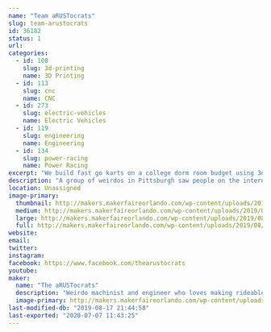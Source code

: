 ```yaml
---
name: "Team aRUSTocrats"
slug: team-arustocrats
id: 36182
status: 1
url: 
categories:
  - id: 108
    slug: 3d-printing
    name: 3D Printing
  - id: 113
    slug: cnc
    name: CNC
  - id: 273
    slug: electric-vehicles
    name: Electric Vehicles
  - id: 119
    slug: engineering
    name: Engineering
  - id: 134
    slug: power-racing
    name: Power Racing
excerpt: "We build fast go karts on a college dorm room budget using 3dprinting, spare parts, and found materials."
description: "A group of weirdos in Pittsburgh saw people on the internet racing undersized, extremely uncomfortable, and questionably-safe go karts and we said: \"Sounds like a great idea!\". Since 2014, The aRUSTocrats (Aristocrats from the RUST belt) have been building go karts to enter in the Power Racing Series. We've built the Batmobile (2014), the sCOOL Bus (2015), and the RAMbulance (2017-present) and have won both race weekend and season trophies."
location: Unassigned
image-primary:
  thumbnail: http://makers.makerfaireorlando.com/wp-content/uploads/2019/08/thearustocrats-150x150.jpg
  medium: http://makers.makerfaireorlando.com/wp-content/uploads/2019/08/thearustocrats-300x169.jpg
  large: http://makers.makerfaireorlando.com/wp-content/uploads/2019/08/thearustocrats.jpg
  full: http://makers.makerfaireorlando.com/wp-content/uploads/2019/08/thearustocrats.jpg
website: 
email: 
twitter: 
instagram: 
facebook: https://www.facebook.com/thearustocrats
youtube: 
maker:
  name: "The aRUSTocrats"
  description: "Weirdo machinist and engineer who loves making rideable projects, like ebikes and gokarts, using digital design and fabrication."
  image-primary: http://makers.makerfaireorlando.com/wp-content/uploads/2019/08/profile.jpg
last-modified-db: "2019-08-17 21:44:58"
last-exported: "2020-07-07 11:43:25"
---
```

